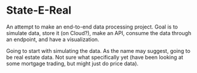 # State-E-Real
An attempt to make an end-to-end data processing project. 
Goal is to simulate data, store it (on Cloud?), make an API, consume the data through an endpoint, and have a visualization.

Going to start with simulating the data. As the name may suggest, going to be real estate data. Not sure what specifically yet (have been looking at some mortgage trading, but might just do price data).
